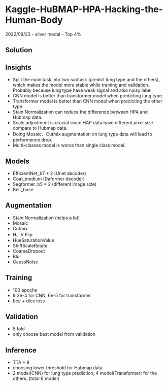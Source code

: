 # Kaggle-HuBMAP-HPA-Hacking-the-Human-Body
2022/09/23 - silver medal - Top 4%

## Solution

## Insights
- Split the main task into two subtask (predict lung type and the others), which makes the model more stable while training and validation. 
  Probably because lung type have weak signal and also noisy label.
- CNN model is better than transformer model when predicting lung type.
- Transformer model is better than CNN model when predicting the other type.
- Stain Normalization can reduce the difference between HPA and Hubmap data.
- Scale adjustment is crucial since HAP data have different pixel size compare to Hubmap data.
- Doing Mosaic、Cutmix augmentation on lung type data will lead to performence drop.
- Multi-classes model is worse than single class model.

## Models
- EfficientNet_b7 * 2 (Unet decoder)
- Coat_medium (Daformer decoder)
- Segformer_b5 * 2 (different image size)
- Beit_base

## Augmentation
- Stain Normalization (helps a lot)
- Mosaic
- Cutmix
- H、V Flip
- HueSaturationValue
- ShiftScaleRotate
- CoarseDropout
- Blur
- GaussNoise

## Training
- 100 epochs
- lr 3e-4 for CNN, 6e-5 for transformer
- bce + dice loss

## Validation
- 5 fold 
- only choose best model from validation

## Inference
- TTA * 8
- choosing lower threshold for Hubmap data
- 2 model(CNN) for lung type prediction, 4 model(Transformer) for the others. (total 6 model)
